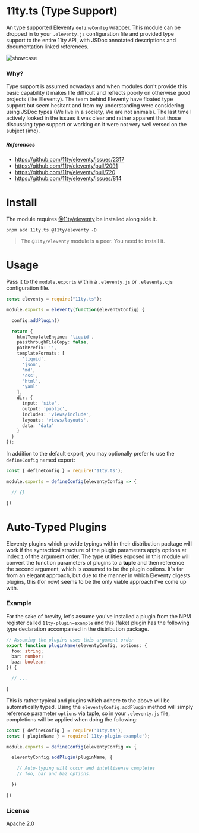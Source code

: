 # 11ty.ts (Type Support)

An type supported [Eleventy](https://www.11ty.dev/) `defineConfig` wrapper. This module can be dropped in to your `.eleventy.js` configuration file and provided type support to the entire 11ty API, with JSDoc annotated descriptions and documentation linked references.

![showcase](https://github.com/panoply/e11ty/blob/master/plugins/11ty.ts/showcase.gif?raw=true)

### Why?

Type support is assumed nowadays and when modules don't provide this basic capability it makes life difficult and reflects poorly on otherwise good projects (like Eleventy). The team behind Eleventy have floated type support but seem hesitant and from my understanding were considering using JSDoc types (We live in a society, We are not animals). The last time I actively looked in the issues it was clear and rather apparent that those discussing type support or working on it were not very well versed on the subject (imo).

##### References

- https://github.com/11ty/eleventy/issues/2317
- https://github.com/11ty/eleventy/pull/2091
- https://github.com/11ty/eleventy/pull/720
- https://github.com/11ty/eleventy/issues/814

# Install

The module requires [@11ty/eleventy](https://www.npmjs.com/package/@11ty/eleventy) be installed along side it.

```cli
pnpm add 11ty.ts @11ty/eleventy -D
```

> The `@11ty/eleventy` module is a peer. You need to install it.

# Usage

Pass it to the `module.exports` within a `.eleventy.js` or `.eleventy.cjs` configuration file.

<!-- prettier-ignore -->
```ts
const eleventy = require("11ty.ts");

module.exports = eleventy(function(eleventyConfig) {

  config.addPlugin()

  return {
    htmlTemplateEngine: 'liquid',
    passthroughFileCopy: false,
    pathPrefix: '',
    templateFormats: [
      'liquid',
      'json',
      'md',
      'css',
      'html',
      'yaml'
    ],
    dir: {
      input: 'site',
      output: 'public',
      includes: 'views/include',
      layouts: 'views/layouts',
      data: 'data'
    }
  }
});
```

In addition to the default export, you may optionally prefer to use the `defineConfig` named export:

<!-- prettier-ignore-->
```ts
const { defineConfig } = require('11ty.ts');

module.exports = defineConfig(eleventyConfig => {

  // {}

})
```

# Auto-Typed Plugins

Eleventy plugins which provide typings within their distribution package will work if the syntactical structure of the plugin parameters apply options at index `1` of the argument order. The type utilities exposed in this module will convert the function parameters of plugins to a **tuple** and then reference the second argument, which is assumed to be the plugin options. It's far from an elegant approach, but due to the manner in which Eleventy digests plugins, this (for now) seems to be the only viable approach I've come up with.

### Example

For the sake of brevity, let's assume you've installed a plugin from the NPM register called `11ty-plugin-example` and this (fake) plugin has the following type declaration accompanied in the distribution package.

```ts
// Assuming the plugins uses this argument order
export function pluginName(eleventyConfig, options: {
  foo: string;
  bar: number;
  baz: boolean;
}) {

  // ...

}
```

This is rather typical and plugins which adhere to the above will be automatically typed. Using the `eleventyConfig.addPlugin` method will simply reference parameter `options` via tuple, so in your `.eleventy.js` file, completions will be applied when doing the following:

```ts
const { defineConfig } = require('11ty.ts');
const { pluginName } = require('11ty-plugin-example');

module.exports = defineConfig(eleventyConfig => {

  eleventyConfig.addPlugin(pluginName, {

    // Auto-typing will occur and intellisense completes
    // foo, bar and baz options.

  })

})
```


### License

[Apache 2.0](#LICENSE)
